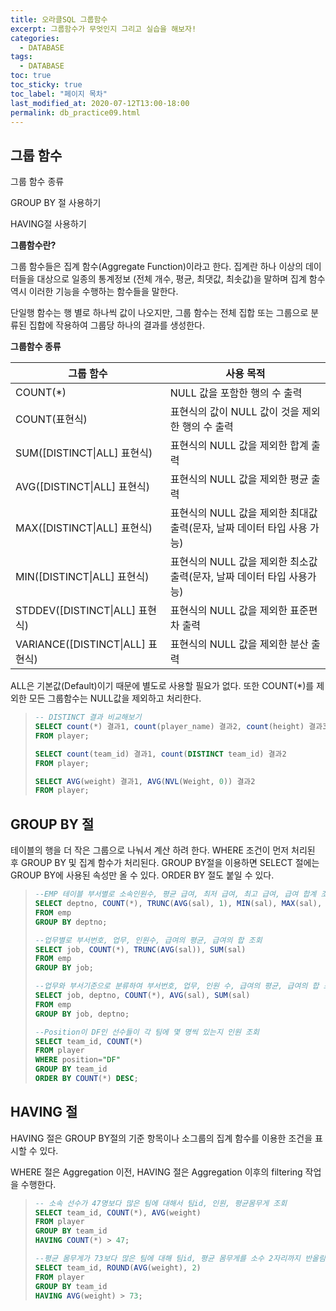 ```yaml
---
title: 오라클SQL 그룹함수
excerpt: 그룹함수가 무엇인지 그리고 실습을 해보자!
categories:
  - DATABASE
tags:
  - DATABASE
toc: true
toc_sticky: true
toc_label: "페이지 목차"
last_modified_at: 2020-07-12T13:00-18:00
permalink: db_practice09.html
---
```

## 그룹 함수

그룹 함수 종류

GROUP BY 절 사용하기

HAVING절 사용하기

**그룹함수란?**

그룹 함수들은 집계 함수(Aggregate Function)이라고 한다.  집계란 하나 이상의 데이터들을 대상으로 일종의 통계정보 (전체 개수, 평균, 최댓값, 최솟값)을 말하며 집계 함수 역시 이러한 기능을 수행하는 함수들을 말한다.

단일행 함수는 행 별로 하나씩 값이 나오지만, 그룹 함수는 전체 집합 또는 그룹으로 분류된 집합에 작용하여 그룹당 하나의 결과를 생성한다.

**그룹함수 종류**

| 그룹 함수                        | 사용 목적                                                    |
| -------------------------------- | ------------------------------------------------------------ |
| COUNT(*)                         | NULL 값을 포함한 행의 수 출력                                |
| COUNT(표현식)                    | 표현식의 값이 NULL 값이 것을 제외한 행의 수 출력             |
| SUM([DISTINCT\|ALL] 표현식)      | 표현식의 NULL  값을 제외한 합계 출력                         |
| AVG([DISTINCT\|ALL] 표현식)      | 표현식의 NULL 값을 제외한 평균 출력                          |
| MAX([DISTINCT\|ALL] 표현식)      | 표현식의 NULL 값을 제외한 최대값 출력(문자, 날짜 데이터 타입 사용 가능) |
| MIN([DISTINCT\|ALL] 표현식)      | 표현식의 NULL 값을 제외한 최소값 출력(문자, 날짜 데이터 타입 사용가능) |
| STDDEV([DISTINCT\|ALL] 표현식)   | 표현식의 NULL 값을 제외한 표준편차 출력                      |
| VARIANCE([DISTINCT\|ALL] 표현식) | 표현식의 NULL 값을 제외한 분산 출력                          |

ALL은 기본값(Default)이기 때문에 별도로 사용할 필요가 없다. 또한 COUNT(*)를 제외한 모든 그룹함수는 NULL값을 제외하고 처리한다.

> ```sql
> -- DISTINCT 결과 비교해보기
> SELECT count(*) 결과1, count(player_name) 결과2, count(height) 결과3, count(position) 결과4
> FROM player;
> 
> SELECT count(team_id) 결과1, count(DISTINCT team_id) 결과2
> FROM player;
> 
> SELECT AVG(weight) 결과1, AVG(NVL(Weight, 0)) 결과2
> FROM player;
> ```

## GROUP BY 절

테이블의 행을 더 작은 그룹으로 나눠서 계산 하려 한다. WHERE 조건이 먼저 처리된 후 GROUP BY 및 집계 함수가 처리된다. GROUP BY절을 이용하면 SELECT 절에는 GROUP BY에 사용된 속성만 올 수 있다. ORDER BY 절도 붙일 수 있다.

> ```sql
> --EMP 테이블 부서별로 소속인원수, 평균 급여, 최저 급여, 최고 급여, 급여 합계 조회
> SELECT deptno, COUNT(*), TRUNC(AVG(sal), 1), MIN(sal), MAX(sal), SUM(sal)
> FROM emp
> GROUP BY deptno;
> 
> --업무별로 부서번호, 업무, 인원수, 급여의 평균, 급여의 합 조회
> SELECT job, COUNT(*), TRUNC(AVG(sal)), SUM(sal)
> FROM emp
> GROUP BY job;
> 
> --업무와 부서기준으로 분류하여 부서번호, 업무, 인원 수, 급여의 평균, 급여의 합 조회
> SELECT job, deptno, COUNT(*), AVG(sal), SUM(sal)
> FROM emp
> GROUP BY job, deptno;
> 
> --Position이 DF인 선수들이 각 팀에 몇 명씩 있는지 인원 조회
> SELECT team_id, COUNT(*)
> FROM player
> WHERE position="DF"
> GROUP BY team_id
> ORDER BY COUNT(*) DESC;
> ```

## HAVING 절

HAVING 절은 GROUP BY절의 기준 항목이나 소그룹의 집계 함수를 이용한 조건을 표시할 수 있다.

WHERE 절은 Aggregation 이전, HAVING 절은 Aggregation 이후의 filtering 작업을 수행한다.

> ```sql
> -- 소속 선수가 47명보다 많은 팀에 대해서 팀id, 인원, 평균몸무게 조회
> SELECT team_id, COUNT(*), AVG(weight)
> FROM player
> GROUP BY team_id
> HAVING COUNT(*) > 47;
> 
> --평균 몸무게가 73보다 많은 팀에 대해 팀id, 평균 몸무게를 소수 2자리까지 반올림해서 조회
> SELECT team_id, ROUND(AVG(weight), 2)
> FROM player
> GROUP BY team_id
> HAVING AVG(weight) > 73;
> ```

